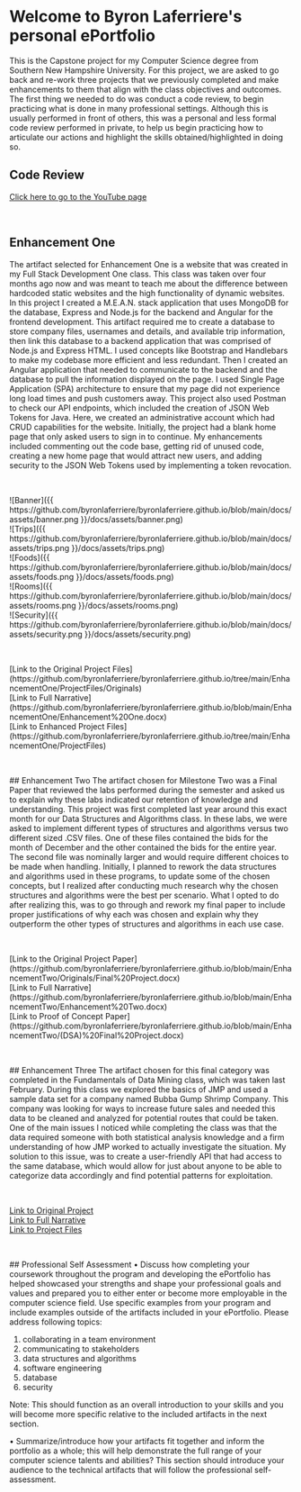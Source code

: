 # Welcome to Byron Laferriere's personal ePortfolio

This is the Capstone project for my Computer Science degree from Southern New Hampshire University. For this project, we are asked to go back and re-work three projects
that we previously completed and make enhancements to them that align with the class objectives and outcomes. The first thing we needed to do was conduct a code review,
to begin practicing what is done in many professional settings. Although this is usually performed in front of others, this was a personal and less formal code review performed
in private, to help us begin practicing how to articulate our actions and highlight the skills obtained/highlighted in doing so.

## Code Review
[Click here to go to the YouTube page](https://youtu.be/y_8ILNFcAPo)

<p>&nbsp;</p>

## Enhancement One
The artifact selected for Enhancement One is a website that was created in my Full Stack Development One class. This class was taken over four months ago now and was meant to teach me about the difference between hardcoded static websites and the high functionality of dynamic websites. In this project I created a M.E.A.N. stack application that uses MongoDB for the database, Express and Node.js for the backend and Angular for the frontend development. This artifact required me to create a database to store company files, usernames and details, and available trip information, then link this database to a backend application that was comprised of Node.js and Express HTML. I used concepts like Bootstrap and Handlebars to make my codebase more efficient and less redundant. Then I created an Angular application that needed to communicate to the backend and the database to pull the information displayed on the page. I used Single Page Application (SPA) architecture to ensure that my page did not experience long load times and push customers away. This project also used Postman to check our API endpoints, which included the creation of JSON Web Tokens for Java. Here, we created an administrative account which had CRUD capabilities for the website. Initially, the project had a blank home page that only asked users to sign in to continue. My enhancements included commenting out the code base, getting rid of unused code, creating a new home page that would attract new users, and adding security to the JSON Web Tokens used by implementing a token revocation.

<p>&nbsp;</p>
![Banner]({{ https://github.com/byronlaferriere/byronlaferriere.github.io/blob/main/docs/assets/banner.png }}/docs/assets/banner.png)<br/> 
![Trips]({{ https://github.com/byronlaferriere/byronlaferriere.github.io/blob/main/docs/assets/trips.png }}/docs/assets/trips.png)<br/> 
![Foods]({{ https://github.com/byronlaferriere/byronlaferriere.github.io/blob/main/docs/assets/foods.png }}/docs/assets/foods.png)<br/> 
![Rooms]({{ https://github.com/byronlaferriere/byronlaferriere.github.io/blob/main/docs/assets/rooms.png }}/docs/assets/rooms.png)<br/> 
![Security]({{ https://github.com/byronlaferriere/byronlaferriere.github.io/blob/main/docs/assets/security.png }}/docs/assets/security.png)<br/> 

<p>&nbsp;</p>
[Link to the Original Project Files](https://github.com/byronlaferriere/byronlaferriere.github.io/tree/main/EnhancementOne/ProjectFiles/Originals)<br/>
[Link to Full Narrative](https://github.com/byronlaferriere/byronlaferriere.github.io/blob/main/EnhancementOne/Enhancement%20One.docx)<br/> 
[Link to Enhanced Project Files](https://github.com/byronlaferriere/byronlaferriere.github.io/tree/main/EnhancementOne/ProjectFiles)<br/> 
<p>&nbsp;</p>
## Enhancement Two
The artifact chosen for Milestone Two was a Final Paper that reviewed the labs performed during the semester and asked us to explain why these labs indicated our retention of knowledge and understanding. This project was first completed last year around this exact month for our Data Structures and Algorithms class. In these labs, we were asked to implement different types of structures and algorithms versus two different sized .CSV files. One of these files contained the bids for the month of December and the other contained the bids for the entire year. The second file was nominally larger and would require different choices to be made when handling. Initially, I planned to rework the data structures and algorithms used in these programs, to update some of the chosen concepts, but I realized after conducting much research why the chosen structures and algorithms were the best per scenario. What I opted to do after realizing this, was to go through and rework my final paper to include proper justifications of why each was chosen and explain why they outperform the other types of structures and algorithms in each use case.
<p>&nbsp;</p>
[Link to the Original Project Paper](https://github.com/byronlaferriere/byronlaferriere.github.io/blob/main/EnhancementTwo/Originals/Final%20Project.docx)<br/>
[Link to Full Narrative](https://github.com/byronlaferriere/byronlaferriere.github.io/blob/main/EnhancementTwo/Enhancement%20Two.docx)<br/> 
[Link to Proof of Concept Paper](https://github.com/byronlaferriere/byronlaferriere.github.io/blob/main/EnhancementTwo/(DSA)%20Final%20Project.docx)<br/> 
<p>&nbsp;</p>
## Enhancement Three
The artifact chosen for this final category was completed in the Fundamentals of Data Mining class, which was taken last February. During this class we explored the basics of JMP and used a sample data set for a company named Bubba Gump Shrimp Company. This company was looking for ways to increase future sales and needed this data to be cleaned and analyzed for potential routes that could be taken. One of the main issues I noticed while completing the class was that the data required someone with both statistical analysis knowledge and a firm understanding of how JMP worked to actually investigate the situation. My solution to this issue, was to create a user-friendly API that had access to the same database, which would allow for just about anyone to be able to categorize data accordingly and find potential patterns for exploitation.
<p>&nbsp;</p>

[Link to Original Project]()<br/>
[Link to Full Narrative]()<br/> 
[Link to Project Files]()<br/> 
<p>&nbsp;</p>
## Professional Self Assessment
•	Discuss how completing your coursework throughout the program and developing the ePortfolio has helped showcased your strengths and shape your professional goals and values and prepared you to either enter or become more employable in the computer science field. Use specific examples from your program and include examples outside of the artifacts included in your ePortfolio. Please address following topics:

1.	collaborating in a team environment
2.	communicating to stakeholders
3.	data structures and algorithms
4.	software engineering
5.	database
6.	security 

Note: This should function as an overall introduction to your skills and you will become more specific relative to the included artifacts in the next section. 

•	Summarize/introduce how your artifacts fit together and inform the portfolio as a whole; this will help demonstrate the full range of your computer science talents and abilities? This section should introduce your audience to the technical artifacts that will follow the professional self-assessment.






